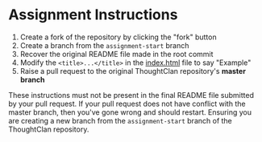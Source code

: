 # Assignment Instructions

1. Create a fork of the repository by clicking the "fork" button
2. Create a branch from the `assignment-start` branch
3. Recover the original README file made in the root commit
4. Modify the `<title>...</title>` in the [index.html](./index.html) file to say "Example"
5. Raise a pull request to the original ThoughtClan repository's **master branch**

These instructions must not be present in the final README file submitted by your pull request.
If your pull request does not have conflict with the master branch, then you've gone wrong and should restart. Ensuring you are creating a new branch from the `assignment-start` branch of the ThoughtClan repository.
